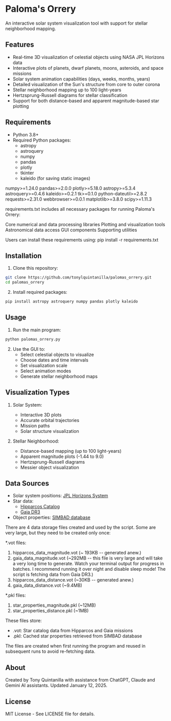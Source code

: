 # Paloma's Orrery

An interactive solar system visualization tool with support for stellar neighborhood mapping.

## Features

- Real-time 3D visualization of celestial objects using NASA JPL Horizons data
- Interactive plots of planets, dwarf planets, moons, asteroids, and space missions
- Solar system animation capabilities (days, weeks, months, years)
- Detailed visualization of the Sun's structure from core to outer corona
- Stellar neighborhood mapping up to 100 light-years
- Hertzsprung-Russell diagrams for stellar classification
- Support for both distance-based and apparent magnitude-based star plotting

## Requirements

- Python 3.8+
- Required Python packages:
  - astropy
  - astroquery
  - numpy
  - pandas
  - plotly
  - tkinter
  - kaleido (for saving static images)

numpy>=1.24.0
pandas>=2.0.0
plotly>=5.18.0
astropy>=5.3.4
astroquery>=0.4.6
kaleido>=0.2.1
tk>=0.1.0
python-dateutil>=2.8.2
requests>=2.31.0
webbrowser>=0.0.1
matplotlib>=3.8.0
scipy>=1.11.3

requirements.txt includes all necessary packages for running Paloma's Orrery:

Core numerical and data processing libraries
Plotting and visualization tools
Astronomical data access
GUI components
Supporting utilities

Users can install these requirements using:
pip install -r requirements.txt

## Installation

1. Clone this repository:
```bash
git clone https://github.com/tonylquintanilla/palomas_orrery.git
cd palomas_orrery
```

2. Install required packages:
```bash
pip install astropy astroquery numpy pandas plotly kaleido
```

## Usage

1. Run the main program:
```bash
python palomas_orrery.py
```

2. Use the GUI to:
   - Select celestial objects to visualize
   - Choose dates and time intervals
   - Set visualization scale
   - Select animation modes
   - Generate stellar neighborhood maps

## Visualization Types

1. Solar System:
   - Interactive 3D plots
   - Accurate orbital trajectories
   - Mission paths
   - Solar structure visualization

2. Stellar Neighborhood:
   - Distance-based mapping (up to 100 light-years)
   - Apparent magnitude plots (-1.44 to 9.0)
   - Hertzsprung-Russell diagrams
   - Messier object visualization

## Data Sources

- Solar system positions: [JPL Horizons System](https://ssd.jpl.nasa.gov/horizons/)
- Star data: 
  - [Hipparcos Catalog](https://www.cosmos.esa.int/web/hipparcos)
  - [Gaia DR3](https://www.cosmos.esa.int/web/gaia)
- Object properties: [SIMBAD database](http://simbad.u-strasbg.fr/simbad/)

There are 4 data storage files created and used by the script. Some are very large, but they need to be created only once:

*.vot files:
1. hipparcos_data_magnitude.vot  (~ 193KB -- generated anew.)
2. gaia_data_magnitude.vot  (~292MB -- this file is very large and will take a very long time to generate. Watch your terminal output for progress in batches. I recommend running it over night and disable sleep mode! The script is fetching data from Gaia DR3.)
3. hipparcos_data_distance.vot  (~30KB -- generated anew.)
4. gaia_data_distance.vot  (~9.4MB)

*.pkl files:
1. star_properties_magnitude.pkl  (~12MB)
2. star_properties_distance.pkl  (~1MB)

These files store:
- .vot: Star catalog data from Hipparcos and Gaia missions
- .pkl: Cached star properties retrieved from SIMBAD database

The files are created when first running the program and reused in subsequent runs to avoid re-fetching data.

## About

Created by Tony Quintanilla with assistance from ChatGPT, Claude and Gemini AI assistants. Updated January 12, 2025.

## License

MIT License - See LICENSE file for details.